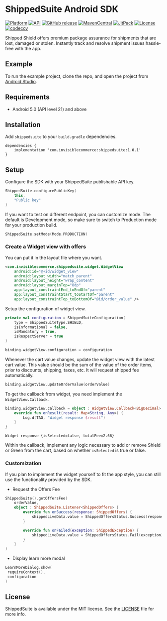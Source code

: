 # ShippedSuite Android SDK

 [![Platform](https://img.shields.io/badge/platform-android-green.svg)](http://developer.android.com/index.html)
 [![API](https://img.shields.io/badge/API-21%2B-brightgreen.svg?style=flat)](https://android-arsenal.com/api?level=21)
 [![GitHub release](https://img.shields.io/github/release/InvisibleCommerce/shipped-suite-android-client-sdk.svg)](https://github.com/InvisibleCommerce/shipped-suite-android-client-sdk/releases)
 [![MavenCentral](https://img.shields.io/maven-metadata/v?metadataUrl=https%3A%2F%2Fs01.oss.sonatype.org%2Fservice%2Flocal%2Frepositories%2Freleases%2Fcontent%2Fcom%2Finvisiblecommerce%2Fshippedsuite%2Fmaven-metadata.xml)](https://s01.oss.sonatype.org/#nexus-search;quick~shippedsuite)
 [![JitPack](https://www.jitpack.io/v/InvisibleCommerce/shipped-suite-android-client-sdk.svg)](https://www.jitpack.io/#InvisibleCommerce/shipped-suite-android-client-sdk)
 [![License](https://img.shields.io/badge/license-MIT%20License-00AAAA.svg)](https://github.com/InvisibleCommerce/shipped-suite-android-client-sdk/blob/main/LICENSE)
 [![codecov](https://codecov.io/gh/InvisibleCommerce/shipped-suite-android-client-sdk/branch/main/graph/badge.svg?token=m5rxEcwPQY)](https://codecov.io/gh/InvisibleCommerce/shipped-suite-android-client-sdk)

Shipped Shield offers premium package assurance for shipments that are lost, damaged or stolen. Instantly track and resolve shipment issues hassle-free with the app.

## Example

To run the example project, clone the repo, and open the project from [Android Studio](https://developer.android.com/studio).

## Requirements

* Android 5.0 (API level 21) and above

## Installation

Add `shippedsuite` to your `build.gradle` dependencies.

```
dependencies {
    implementation 'com.invisiblecommerce:shippedsuite:1.0.1'
}
```

## Setup

Configure the SDK with your ShippedSuite publishable API key.

```kotlin
ShippedSuite.configurePublicKey(
    this,
    "Public key"
)
```

If you want to test on different endpoint, you can customize mode. The default is Development mode, so make sure to switch to Production mode for your production build. 

```kotlin
ShippedSuite.setMode(Mode.PRODUCTION)
```

### Create a Widget view with offers

You can put it in the layout file where you want.

```xml
<com.invisiblecommerce.shippedsuite.widget.WidgetView
    android:id="@+id/widget_view"
    android:layout_width="match_parent"
    android:layout_height="wrap_content"
    android:layout_marginTop="8dp"
    app:layout_constraintEnd_toEndOf="parent"
    app:layout_constraintStart_toStartOf="parent"
    app:layout_constraintTop_toBottomOf="@id/order_value" />
```

Setup the configuration of widget view.
```kotlin
private val configuration = ShippedSuiteConfiguration(
    type = ShippedSuiteType.SHIELD,
    isInformational = false,
    isMandatory = true,
    isRespectServer = true
)

binding.widgetView.configuration = configuration
```

Whenever the cart value changes, update the widget view with the latest cart value. This value should be the sum of the value of the order items, prior to discounts, shipping, taxes, etc. It will request shipped fee automatically.

```kotlin
binding.widgetView.updateOrderValue(orderValue)
```

To get the callback from widget, you need implement the `WidgetView.Callback`.

```kotlin
binding.widgetView.callback = object : WidgetView.Callback<BigDecimal> {
    override fun onResult(result: Map<String, Any>) {
        Log.d(TAG, "Widget response $result")
    }
}
```

```
Widget response {isSelected=false, totalFee=2.66}
```

Within the callback, implement any logic necessary to add or remove Shield or Green from the cart, based on whether `isSelected` is true or false. 

### Customization

If you plan to implement the widget yourself to fit the app style, you can still use the functionality provided by the SDK.

- Request the Offers Fee

```kotlin
ShippedSuite().getOffersFee(
    orderValue,
    object : ShippedSuite.Listener<ShippedOffers> {
        override fun onSuccess(response: ShippedOffers) {
            shippedLiveData.value = ShippedOffersStatus.Success(response)
        }

        override fun onFailed(exception: ShippedException) {
            shippedLiveData.value = ShippedOffersStatus.Fail(exception)
        }
    }
)
```

- Display learn more modal

```kotlin
LearnMoreDialog.show(
 requireContext(),
 configuration
)
```

## License

ShippedSuite is available under the MIT license. See the [LICENSE](LICENSE) file for more info.
